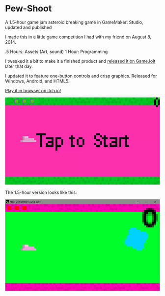 # Pew-Shoot
A 1.5-hour game jam asteroid breaking game in GameMaker: Studio, updated and published

I made this in a little game competition I had with my friend on August 8, 2014.

.5 Hours: Assets (Art, sound)
1 Hour: Programming

I tweaked it a bit to make it a finished product and [released it on GameJolt](https://gamejolt.com/games/pew-shoot/31751) later that day.

I updated it to feature one-button controls and crisp graphics. Released for Windows, Android, and HTML5.

[Play it in browser on itch.io!](https://kanestaff.itch.io/pew-shoot)

![](https://github.com/tjcouch1/Pew-Shoot/blob/master/Screens/pewshootv1.1.gif)

The 1.5-hour version looks like this:

![](https://github.com/tjcouch1/Pew-Shoot/blob/master/Screens/pewshoot1.5.gif)
